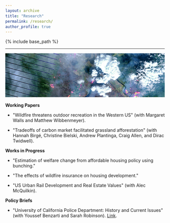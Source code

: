 ```yaml
---
layout: archive
title: "Research"
permalink: /research/
author_profile: true
---
```


{% include base_path %}

------

![](images/ft_mcmurray_wiki.png)

**Working Papers**
* "Wildfire threatens outdoor recreation in the Western US" (with Margaret Walls and Matthew Wibbenmeyer).

* "Tradeoffs of carbon market facilitated grassland afforestation" (with Hannah Birgé, Christine Bielski, Andrew Plantinga, Craig Allen, and Dirac Twidwell).

**Works in Progress**
* "Estimation of welfare change from affordable housing policy using bunching."

* "The effects of wildfire insurance on housing development."

* "US Urban Rail Development and Real Estate Values" (with Alec McQuilkin).

**Policy Briefs**
* "University of California Police Department: History and Current Issues" (with Youssef Benzarti and Sarah Robinson). [Link](https://jacobgellman.github.io/files/benzarti_gellman_robinson_ucpd_nov2020.pdf).